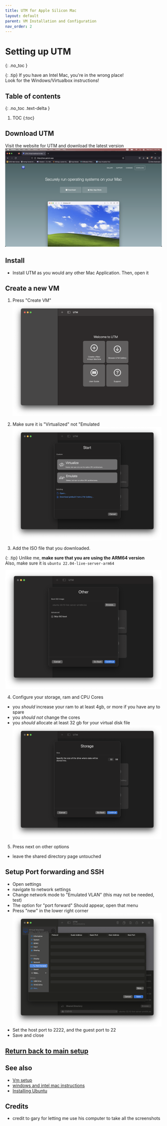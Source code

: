 ```yaml
---
title: UTM for Apple Silicon Mac
layout: default
parent: VM Installation and Configuration
nav_order: 2
---
```


# Setting up UTM
{: .no_toc }

{: .tip}
If you have an Intel Mac, you're in the wrong place! <br> Look for the Windows/Virtualbox instructions!

## Table of contents
{: .no_toc .text-delta }

1. TOC
{:toc}


## Download UTM

Visit the website for UTM and download the latest version
![download](imgs/mac_inst/dw_utm.png)

## Install 

- Install UTM as you would any other Mac Application. Then, open it

## Create a new VM
1. Press "Create VM"
![create](imgs/mac_inst/create_vm.png)

2. Make sure it is "Virtualized" not "Emulated
![virtualize](imgs/mac_inst/virt.png)

3.  Add the ISO file that you downloaded. 

{: .tip}
Unlike me, **make sure that you are using the ARM64 version**
<br> Also, make sure it is `ubuntu 22.04-live-server-arm64`

![iso](imgs/mac_inst/iso.png)


4.  Configure your storage, ram and CPU Cores
- you *should* increase your ram to at least 4gb, or more if you have any to spare
- you *should not* change the cores
- you *should* allocate at least 32 gb for your virtual disk file
![lots](imgs/mac_inst/stor_sz.png)

5.  Press next on other options
- leave the shared directory page untouched

## Setup Port forwarding and SSH
- Open settings 
- navigate to network settings
- Change network mode to "Emulated VLAN" (this may not be needed, test)
- The option for "port forward" Should appear, open that menu
- Press "new" in the lower right corner
![add port](imgs/mac_inst/add_prt.png)
- Set the host port to 2222, and the guest port to 22
- Save and close

## [Return back to main setup](index)

## See also

- [Vm setup](index)
- [windows and intel mac instructions](windows)
- [Installing Ubuntu](ubutnu_2210server)

## Credits
- credit to gary for letting me use his computer to take all the screenshots
